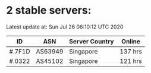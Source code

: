 # 2 stable servers:

Latest update at: Sun Jul 26 06:10:12 UTC 2020

| ID | ASN | Server Country | Online |
| -- | --- | -------------- | ------ |
| #.7F1D | AS63949 | Singapore | 137 hrs |
| #.0322 | AS45102 | Singapore | 121 hrs |

